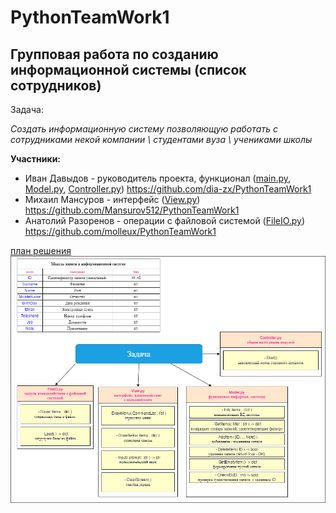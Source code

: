 # PythonTeamWork1

## Групповая работа по созданию информационной системы (список сотрудников)

Задача:

_Создать информационную систему позволяющую работать с сотрудниками некой компании \ студентами вуза \ учениками школы_

__Участники:__

- Иван Давыдов - руководитель проекта, функционал ([main.py](Progect/main.py), [Model.py](Progect/Model.py), [Controller.py](Progect/Controller.py))
<https://github.com/dia-zx/PythonTeamWork1>
- Михаил Мансуров - интерфейс ([View.py](Progect/View.py))
<https://github.com/Mansurov512/PythonTeamWork1>
- Анатолий Разоренов - операции с файловой системой ([FileIO.py](Progect/FileIO.py)) 
<https://github.com/molleux/PythonTeamWork1>

[план решения](Plan.png)
![alt](Plan.png)
